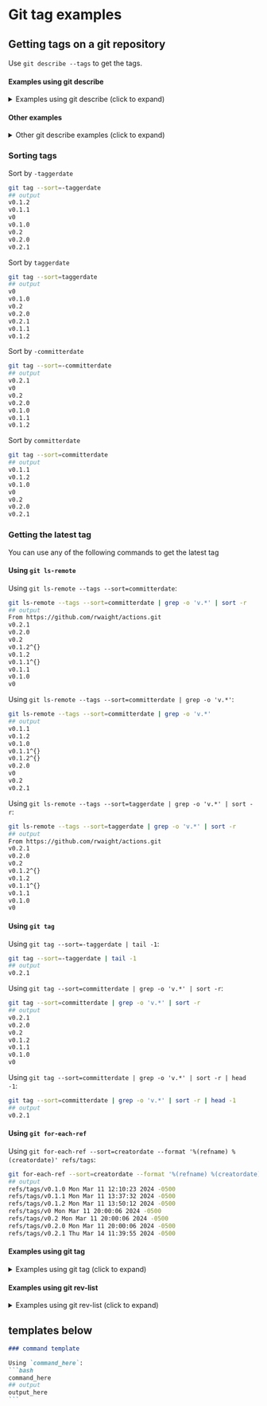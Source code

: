 # Git tag examples

## Getting tags on a git repository

Use `git describe --tags` to get the tags.

#### Examples using git describe

<details><summary>Examples using git describe (click to expand)</summary>

### Examples using git describe

Using `git describe --tags`:
```bash
git describe --tags
## output
v0.2.1-15-g7a82bbe
```

Using `git describe`
```bash
git describe
## output
v0.1.2-39-g7a82bbe
```

Using `git describe --abbrev=0 --tags` to get the tag from the current branch
```bash
git describe --abbrev=0 --tags
## output
v0.2.1
```

Using `git describe` with `git rev-list` to get tags across all branches, not just the current branch
```bash
git describe --tags `git rev-list --tags --max-count=1`
## output
v0.2.1
```

</details>


#### Other examples

<details><summary>Other git describe examples (click to expand)</summary>

### Other examples using git describe

Get the latest tagged version and remove the `v` prefix:
```bash
git tag --sort=committerdate | grep -E '[0-9]' | tail -1 | cut -b 2-7
## output
0.2.1
```

Using `git describe` with `--abbrev` set to `0`
```bash
git describe --abbrev=0
## output
v0.1.2
```

</details>


### Sorting tags

Sort by `-taggerdate`
```bash
git tag --sort=-taggerdate
## output
v0.1.2
v0.1.1
v0
v0.1.0
v0.2
v0.2.0
v0.2.1
```

Sort by `taggerdate`
```bash
git tag --sort=taggerdate
## output
v0
v0.1.0
v0.2
v0.2.0
v0.2.1
v0.1.1
v0.1.2
```

Sort by `-committerdate`
```bash
git tag --sort=-committerdate
## output
v0.2.1
v0
v0.2
v0.2.0
v0.1.0
v0.1.1
v0.1.2
```

Sort by `committerdate`
```bash
git tag --sort=committerdate
## output
v0.1.1
v0.1.2
v0.1.0
v0
v0.2
v0.2.0
v0.2.1
```

### Getting the latest tag

You can use any of the following commands to get the latest tag

#### Using `git ls-remote`

Using `git ls-remote --tags --sort=committerdate`:
```bash
git ls-remote --tags --sort=committerdate | grep -o 'v.*' | sort -r
## output
From https://github.com/rwaight/actions.git
v0.2.1
v0.2.0
v0.2
v0.1.2^{}
v0.1.2
v0.1.1^{}
v0.1.1
v0.1.0
v0
```

Using `git ls-remote --tags --sort=committerdate | grep -o 'v.*'`:
```bash
git ls-remote --tags --sort=committerdate | grep -o 'v.*'
## output
v0.1.1
v0.1.2
v0.1.0
v0.1.1^{}
v0.1.2^{}
v0.2.0
v0
v0.2
v0.2.1
```

Using `git ls-remote --tags --sort=taggerdate | grep -o 'v.*' | sort -r`:
```bash
git ls-remote --tags --sort=taggerdate | grep -o 'v.*' | sort -r
## output
From https://github.com/rwaight/actions.git
v0.2.1
v0.2.0
v0.2
v0.1.2^{}
v0.1.2
v0.1.1^{}
v0.1.1
v0.1.0
v0
```

#### Using `git tag`

Using `git tag --sort=-taggerdate | tail -1`:
```bash
git tag --sort=-taggerdate | tail -1
## output
v0.2.1
```

Using `git tag --sort=committerdate | grep -o 'v.*' | sort -r`:
```bash
git tag --sort=committerdate | grep -o 'v.*' | sort -r
## output
v0.2.1
v0.2.0
v0.2
v0.1.2
v0.1.1
v0.1.0
v0
```

Using `git tag --sort=committerdate | grep -o 'v.*' | sort -r | head -1`:
```bash
git tag --sort=committerdate | grep -o 'v.*' | sort -r | head -1
## output
v0.2.1
```

#### Using `git for-each-ref`

Using `git for-each-ref --sort=creatordate --format '%(refname) %(creatordate)' refs/tags`:
```bash
git for-each-ref --sort=creatordate --format '%(refname) %(creatordate)' refs/tags
## output
refs/tags/v0.1.0 Mon Mar 11 12:10:23 2024 -0500
refs/tags/v0.1.1 Mon Mar 11 13:37:32 2024 -0500
refs/tags/v0.1.2 Mon Mar 11 13:50:12 2024 -0500
refs/tags/v0 Mon Mar 11 20:00:06 2024 -0500
refs/tags/v0.2 Mon Mar 11 20:00:06 2024 -0500
refs/tags/v0.2.0 Mon Mar 11 20:00:06 2024 -0500
refs/tags/v0.2.1 Thu Mar 14 11:39:55 2024 -0500
```


#### Examples using git tag

<details><summary>Examples using git tag (click to expand)</summary>

### Examples using git tag

Using `git tag -l`:
```bash
git tag -l
## output
v0
v0.1.0
v0.1.1
v0.1.2
v0.2
v0.2.0
v0.2.1
```

Using `git tag -l | tail -1`:
```bash
git tag -l | tail -1
## output
v0.2.1
```

Using `git tag | sort -V`:
```bash
git tag | sort -V
## output
v0
v0.1.0
v0.1.1
v0.1.2
v0.2
v0.2.0
v0.2.1
```

</details>


#### Examples using git rev-list

<details><summary>Examples using git rev-list (click to expand)</summary>

### Examples using git rev-list

Using `git rev-list --tags --max-count=1`:
```bash
git rev-list --tags --max-count=1
## output
d702f1832400f86753094a219e8383ae817ade34
```

</details>



## templates below

````markdown
### command template

Using `command_here`:
```bash
command_here
## output
output_here
```

````

